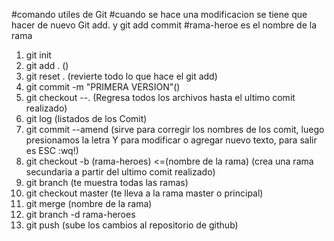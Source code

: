 #comando utiles de Git
#cuando se hace una modificacion se tiene que hacer de nuevo Git add. y git add commit
#rama-heroe es el nombre de la rama
1. git init
2. git add . ()
3. git reset . (revierte todo lo que hace el git add)
4. git commit -m "PRIMERA VERSION"()
5. git checkout --. (Regresa todos los archivos hasta el ultimo comit realizado)
6. git log (listados de los Comit)
7. git commit --amend (sirve para corregir los nombres de los comit, luego presionamos la letra Y para modificar o agregar nuevo texto, para salir es ESC :wq!)
8. git checkout -b (rama-heroes) <=(nombre de la rama) (crea una rama secundaria a partir del ultimo comit realizado)
9. git branch (te muestra todas las ramas)
10. git checkout master (te lleva a la rama master o principal)
11. git merge (nombre de la rama)
12. git branch -d rama-heroes
13. git push (sube los cambios al repositorio de github)